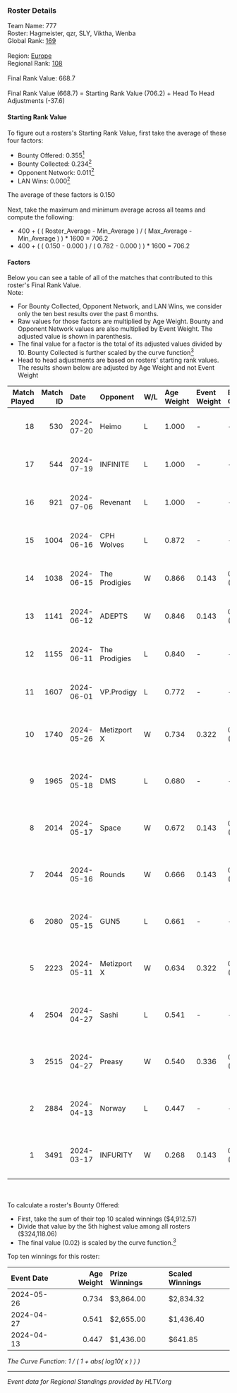 ### Roster Details<br />
Team Name: 777<br />
Roster: Hagmeister, qzr, SLY, Viktha, Wenba<br />
Global Rank: [169](../standings_global.md)<br />
<br />
Region: [Europe]( ../standings_europe.md)<br />
Regional Rank: [108]( ../standings_europe.md)<br />
<br />
Final Rank Value:  668.7<br />
<br />
Final Rank Value (668.7) = Starting Rank Value (706.2) + Head To Head Adjustments (-37.6)<br />

#### Starting Rank Value<br />
To figure out a rosters's Starting Rank Value, first take the average of these four factors:<br />
- Bounty Offered: 0.355[<sup>1</sup>](#table2)
- Bounty Collected: 0.234[<sup>2</sup>](#table1)
- Opponent Network: 0.011[<sup>2</sup>](#table1)
- LAN Wins: 0.000[<sup>2</sup>](#table1)

The average of these factors is 0.150<br />
<br />
Next, take the maximum and minimum average across all teams and compute the following:<br />
- 400 + ( ( Roster_Average - Min_Average ) / ( Max_Average - Min_Average ) ) * 1600 = 706.2
- 400 + ( ( 0.150 - 0.000 ) / ( 0.782 - 0.000 ) ) * 1600 = 706.2


#### Factors<br />
Below you can see a table of all of the matches that contributed to this roster's Final Rank Value.<br />
Note:<br />

- For Bounty Collected, Opponent Network, and LAN Wins, we consider only the ten best results over the past 6 months.
- Raw values for those factors are multiplied by Age Weight. Bounty and Opponent Network values are also multiplied by Event Weight. The adjusted value is shown in parenthesis.
- The final value for a factor is the total of its adjusted values divided by 10. Bounty Collected is further scaled by the curve function[<sup>3</sup>](#curveFunction)
- Head to head adjustments are based on rosters' starting rank values. The results shown below are adjusted by Age Weight and not Event Weight
<span id="table1"></span><br />


| Match Played | Match ID | Date       | Opponent      | W/L | Age Weight | Event Weight | Bounty Collected | Opponent Network | LAN Wins  | H2H Adj. | Roster                                       |
| -: | -: | :- | :- | :- | :- | :- | :- | :- | :- | -: | :- |
|           18 |      530 | 2024-07-20 | Heimo         | L   | 1.000      | -            | -                | -                | -         |   -16.91 | Hagmeister, qzr, SLY, Viktha, Wenba          |
|           17 |      544 | 2024-07-19 | INFINITE      | L   | 1.000      | -            | -                | -                | -         |   -20.34 | Hagmeister, qzr, SLY, Viktha, Wenba          |
|           16 |      921 | 2024-07-06 | Revenant      | L   | 1.000      | -            | -                | -                | -         |   -11.51 | Hagmeister, qzr, SLY, Viktha, Wenba          |
|           15 |     1004 | 2024-06-16 | CPH Wolves    | L   | 0.872      | -            | -                | -                | -         |   -10.56 | Hagmeister, qzr, SLY, Viktha, Wenba          |
|           14 |     1038 | 2024-06-15 | The Prodigies | W   | 0.866      | 0.143        | 0.000 (0.000)    | 0.094 (0.012)    | 0 (0.000) |     8.23 | Hagmeister, qzr, SLY, Viktha, Wenba          |
|           13 |     1141 | 2024-06-12 | ADEPTS        | W   | 0.846      | 0.143        | 0.002 (0.000)    | 0.027 (0.003)    | 0 (0.000) |    10.97 | Hagmeister, qzr, SLY, Viktha, Wenba          |
|           12 |     1155 | 2024-06-11 | The Prodigies | L   | 0.840      | -            | -                | -                | -         |   -18.19 | Hagmeister, qzr, SLY, Viktha, Wenba          |
|           11 |     1607 | 2024-06-01 | VP.Prodigy    | L   | 0.772      | -            | -                | -                | -         |    -6.58 | Affava, Hagmeister, qzr, Viktha, Wenba       |
|           10 |     1740 | 2024-05-26 | Metizport X   | W   | 0.734      | 0.322        | 0.005 (0.001)    | 0.025 (0.006)    | 0 (0.000) |     9.10 | Affava, Hagmeister, MadeInRed, Viktha, Wenba |
|            9 |     1965 | 2024-05-18 | DMS           | L   | 0.680      | -            | -                | -                | -         |    -5.52 | Affava, Hagmeister, MadeInRed, Viktha, Wenba |
|            8 |     2014 | 2024-05-17 | Space         | W   | 0.672      | 0.143        | 0.006 (0.001)    | 0.406 (0.039)    | 0 (0.000) |    13.86 | Affava, Hagmeister, MadeInRed, Viktha, Wenba |
|            7 |     2044 | 2024-05-16 | Rounds        | W   | 0.666      | 0.143        | 0.000 (0.000)    | 0.000 (0.000)    | 0 (0.000) |     3.04 | Affava, Hagmeister, MadeInRed, Viktha, Wenba |
|            6 |     2080 | 2024-05-15 | GUN5          | L   | 0.661      | -            | -                | -                | -         |    -4.76 | Affava, Hagmeister, MadeInRed, Viktha, Wenba |
|            5 |     2223 | 2024-05-11 | Metizport X   | W   | 0.634      | 0.322        | 0.005 (0.001)    | 0.025 (0.005)    | 0 (0.000) |     8.26 | Affava, Hagmeister, MadeInRed, Viktha, Wenba |
|            4 |     2504 | 2024-04-27 | Sashi         | L   | 0.541      | -            | -                | -                | -         |    -1.19 | Affava, Hagmeister, MadeInRed, Viktha, Wenba |
|            3 |     2515 | 2024-04-27 | Preasy        | W   | 0.540      | 0.336        | 0.012 (0.002)    | 0.224 (0.041)    | 0 (0.000) |    10.32 | Affava, Hagmeister, MadeInRed, Viktha, Wenba |
|            2 |     2884 | 2024-04-13 | Norway        | L   | 0.447      | -            | -                | -                | -         |    -7.10 | Affava, Hagmeister, MadeInRed, Viktha, Wenba |
|            1 |     3491 | 2024-03-17 | INFURITY      | W   | 0.268      | 0.143        | 0.000 (0.000)    | 0.000 (0.000)    | 0 (0.000) |     1.28 | Affava, Hagmeister, MadeInRed, Viktha, Wenba |

<br />
<span id="table2"></span><br />
To calculate a roster's Bounty Offered:<br />

- First, take the sum of their top 10 scaled winnings ($4,912.57)
- Divide that value by the 5th highest value among all rosters ($324,118.06)
- The final value (0.02) is scaled by the curve function.[<sup>3</sup>](#curveFunction)

Top ten winnings for this roster:<br />

| Event Date | Age Weight | Prize Winnings | Scaled Winnings |
| :- | -: | :- | :- |
| 2024-05-26 |      0.734 | $3,864.00      | $2,834.32       |
| 2024-04-27 |      0.541 | $2,655.00      | $1,436.40       |
| 2024-04-13 |      0.447 | $1,436.00      | $641.85         |


<span id="curveFunction"></span>_The Curve Function: 1 / ( 1 + abs( log10( x ) ) )_<br />

---
_Event data for Regional Standings provided by HLTV.org_<br />
